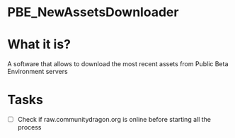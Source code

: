 # **PBE_NewAssetsDownloader**
# What it is?
A software that allows to download the most recent assets from Public Beta Environment servers
# Tasks
- [ ] Check if raw.communitydragon.org is online before starting all the process